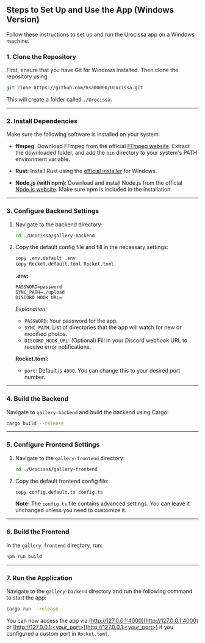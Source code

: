 ## Steps to Set Up and Use the App (Windows Version)

Follow these instructions to set up and run the Urocissa app on a Windows machine.

### 1. Clone the Repository

First, ensure that you have Git for Windows installed. Then clone the repository using:

```bash
git clone https://github.com/hsa00000/Urocissa.git
```

This will create a folder called `./Urocissa`.

---

### 2. Install Dependencies

Make sure the following software is installed on your system:

- **ffmpeg**: Download FFmpeg from the official [FFmpeg website](https://ffmpeg.org/download.html). Extract the downloaded folder, and add the `bin` directory to your system's PATH environment variable.

- **Rust**: Install Rust using the [official installer](https://www.rust-lang.org/tools/install) for Windows.

- **Node.js (with npm)**: Download and install Node.js from the official [Node.js website](https://nodejs.org). Make sure npm is included in the installation.

---

### 3. Configure Backend Settings

1. Navigate to the backend directory:

   ```bash
   cd ./Urocissa/gallery-backend
   ```

2. Copy the default config file and fill in the necessary settings:

   ```bash
   copy .env.default .env
   copy Rocket.default.toml Rocket.toml
   ```

   **.env:**

   ```env
   PASSWORD=password
   SYNC_PATH=./upload
   DISCORD_HOOK_URL=
   ```

   _Explanation:_

   - `PASSWORD`: Your password for the app.
   - `SYNC_PATH`: List of directories that the app will watch for new or modified photos.
   - `DISCORD_HOOK_URL`: (Optional) Fill in your Discord webhook URL to receive error notifications.

   **Rocket.toml:**

   - `port`: Default is `4000`. You can change this to your desired port number.

---

### 4. Build the Backend

Navigate to `gallery-backend` and build the backend using Cargo:

```bash
cargo build --release
```

---

### 5. Configure Frontend Settings

1. Navigate to the `gallery-frontend` directory:

   ```bash
   cd ./Urocissa/gallery-frontend
   ```

2. Copy the default frontend config file:

   ```bash
   copy config.default.ts config.ts
   ```

   **Note:** The `config.ts` file contains advanced settings. You can leave it unchanged unless you need to customize it.

---

### 6. Build the Frontend

In the `gallery-frontend` directory, run:

```bash
npm run build
```

---

### 7. Run the Application

Navigate to the `gallery-backend` directory and run the following command to start the app:

```bash
cargo run --release
```

You can now access the app via [http://127.0.0.1:4000](http://127.0.0.1:4000) or [http://127.0.0.1:<your_port>](http://127.0.0.1:<your_port>) if you configured a custom port in `Rocket.toml`.

